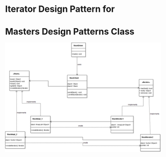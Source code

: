 # Iterator Design Pattern for 
# Masters Design Patterns Class

![UML](./repo_uml_img/iterator.png "UML")